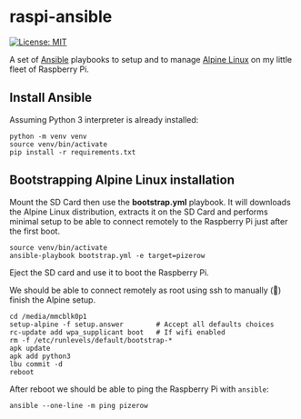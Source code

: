 # raspi-ansible

[![License: MIT](https://img.shields.io/badge/License-MIT-blue.svg)](https://opensource.org/licenses/MIT)

A set of [Ansible](https://www.ansible.com/) playbooks to setup and to manage [Alpine Linux](https://alpinelinux.org/) on my little fleet of Raspberry Pi.

## Install Ansible

Assuming Python 3 interpreter is already installed:

```shell
python -m venv venv
source venv/bin/activate
pip install -r requirements.txt  
```

## Bootstrapping Alpine Linux installation

Mount the SD Card then use the **bootstrap.yml** playbook. It will downloads the Alpine Linux distribution, extracts it on the SD Card and performs minimal setup to be able to connect remotely to the Raspberry Pi just after the first boot.

```shell
source venv/bin/activate
ansible-playbook bootstrap.yml -e target=pizerow
```

Eject the SD card and use it to boot the Raspberry Pi.

We should be able to connect remotely as root using ssh to manually (:bow:) finish the Alpine setup.

```shell
cd /media/mmcblk0p1
setup-alpine -f setup.answer        # Accept all defaults choices
rc-update add wpa_supplicant boot   # If wifi enabled
rm -f /etc/runlevels/default/bootstrap-*
apk update
apk add python3
lbu commit -d
reboot
```

After reboot we should be able to ping the Raspberry Pi with ```ansible```:

```shell
ansible --one-line -m ping pizerow
```
